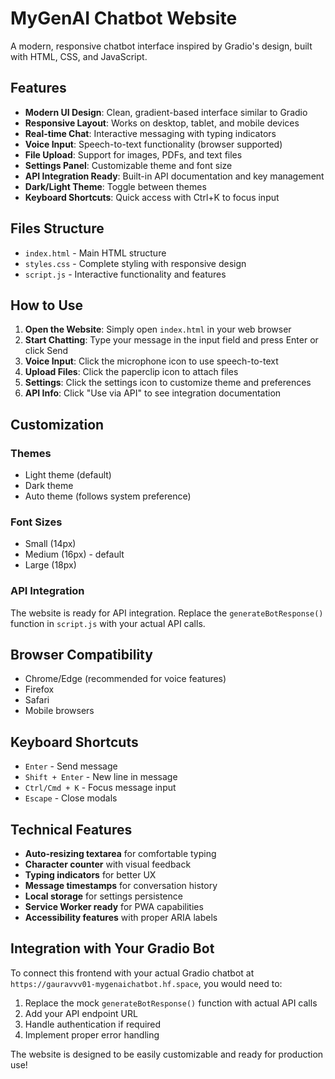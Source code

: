 # MyGenAI Chatbot Website

A modern, responsive chatbot interface inspired by Gradio's design, built with HTML, CSS, and JavaScript.

## Features

- **Modern UI Design**: Clean, gradient-based interface similar to Gradio
- **Responsive Layout**: Works on desktop, tablet, and mobile devices
- **Real-time Chat**: Interactive messaging with typing indicators
- **Voice Input**: Speech-to-text functionality (browser supported)
- **File Upload**: Support for images, PDFs, and text files
- **Settings Panel**: Customizable theme and font size
- **API Integration Ready**: Built-in API documentation and key management
- **Dark/Light Theme**: Toggle between themes
- **Keyboard Shortcuts**: Quick access with Ctrl+K to focus input

## Files Structure

- `index.html` - Main HTML structure
- `styles.css` - Complete styling with responsive design
- `script.js` - Interactive functionality and features

## How to Use

1. **Open the Website**: Simply open `index.html` in your web browser
2. **Start Chatting**: Type your message in the input field and press Enter or click Send
3. **Voice Input**: Click the microphone icon to use speech-to-text
4. **Upload Files**: Click the paperclip icon to attach files
5. **Settings**: Click the settings icon to customize theme and preferences
6. **API Info**: Click "Use via API" to see integration documentation

## Customization

### Themes
- Light theme (default)
- Dark theme
- Auto theme (follows system preference)

### Font Sizes
- Small (14px)
- Medium (16px) - default
- Large (18px)

### API Integration
The website is ready for API integration. Replace the `generateBotResponse()` function in `script.js` with your actual API calls.

## Browser Compatibility

- Chrome/Edge (recommended for voice features)
- Firefox
- Safari
- Mobile browsers

## Keyboard Shortcuts

- `Enter` - Send message
- `Shift + Enter` - New line in message
- `Ctrl/Cmd + K` - Focus message input
- `Escape` - Close modals

## Technical Features

- **Auto-resizing textarea** for comfortable typing
- **Character counter** with visual feedback
- **Typing indicators** for better UX
- **Message timestamps** for conversation history
- **Local storage** for settings persistence
- **Service Worker ready** for PWA capabilities
- **Accessibility features** with proper ARIA labels

## Integration with Your Gradio Bot

To connect this frontend with your actual Gradio chatbot at `https://gauravvv01-mygenaichatbot.hf.space`, you would need to:

1. Replace the mock `generateBotResponse()` function with actual API calls
2. Add your API endpoint URL
3. Handle authentication if required
4. Implement proper error handling

The website is designed to be easily customizable and ready for production use!
